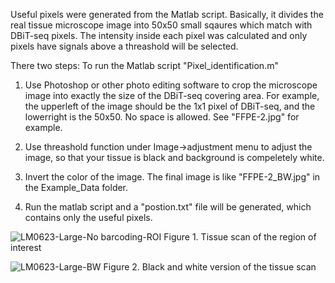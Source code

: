 Useful pixels were generated from the Matlab script. Basically, it divides the real tissue microscope image into 50x50 small sqaures which match with DBiT-seq pixels. The intensity inside each pixel was calculated and only pixels have signals above a threashold will be selected.

There two steps: To run the Matlab script "Pixel_identification.m"

1. Use Photoshop or other photo editing software to crop the microscope image into exactly the size of the DBiT-seq covering area. For example, the upperleft of the image should be the 1x1 pixel of DBiT-seq, and the lowerright is the 50x50. No space is allowed. See "FFPE-2.jpg" for example.

2. Use threashold function under Image->adjustment menu to adjust the image, so that your tissue is black and background is compeletely white.
3. Invert the color of the image. The final image is like "FFPE-2_BW.jpg" in the Example_Data folder.
4. Run the matlab script and a "postion.txt" file will be generated, which contains only the useful pixels.
   
![LM0623-Large-No barcoding-ROI](https://github.com/user-attachments/assets/10af3fa4-0220-45b2-8173-42d3167b311e)
Figure 1. Tissue scan of the region of interest

![LM0623-Large-BW](https://github.com/user-attachments/assets/00bbc08b-c09d-44bd-971d-d067eac1665b)
Figure 2. Black and white version of the tissue scan
